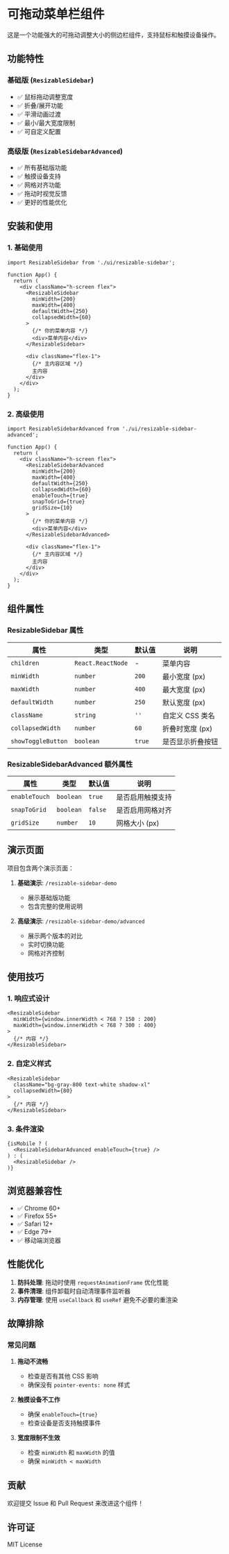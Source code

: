 # 可拖动菜单栏组件

这是一个功能强大的可拖动调整大小的侧边栏组件，支持鼠标和触摸设备操作。

## 功能特性

### 基础版 (`ResizableSidebar`)
- ✅ 鼠标拖动调整宽度
- ✅ 折叠/展开功能
- ✅ 平滑动画过渡
- ✅ 最小/最大宽度限制
- ✅ 可自定义配置

### 高级版 (`ResizableSidebarAdvanced`)
- ✅ 所有基础版功能
- ✅ 触摸设备支持
- ✅ 网格对齐功能
- ✅ 拖动时视觉反馈
- ✅ 更好的性能优化

## 安装和使用

### 1. 基础使用

```tsx
import ResizableSidebar from './ui/resizable-sidebar';

function App() {
  return (
    <div className="h-screen flex">
      <ResizableSidebar
        minWidth={200}
        maxWidth={400}
        defaultWidth={250}
        collapsedWidth={60}
      >
        {/* 你的菜单内容 */}
        <div>菜单内容</div>
      </ResizableSidebar>
      
      <div className="flex-1">
        {/* 主内容区域 */}
        主内容
      </div>
    </div>
  );
}
```

### 2. 高级使用

```tsx
import ResizableSidebarAdvanced from './ui/resizable-sidebar-advanced';

function App() {
  return (
    <div className="h-screen flex">
      <ResizableSidebarAdvanced
        minWidth={200}
        maxWidth={400}
        defaultWidth={250}
        collapsedWidth={60}
        enableTouch={true}
        snapToGrid={true}
        gridSize={10}
      >
        {/* 你的菜单内容 */}
        <div>菜单内容</div>
      </ResizableSidebarAdvanced>
      
      <div className="flex-1">
        {/* 主内容区域 */}
        主内容
      </div>
    </div>
  );
}
```

## 组件属性

### ResizableSidebar 属性

| 属性 | 类型 | 默认值 | 说明 |
|------|------|--------|------|
| `children` | `React.ReactNode` | - | 菜单内容 |
| `minWidth` | `number` | `200` | 最小宽度 (px) |
| `maxWidth` | `number` | `400` | 最大宽度 (px) |
| `defaultWidth` | `number` | `250` | 默认宽度 (px) |
| `className` | `string` | `''` | 自定义 CSS 类名 |
| `collapsedWidth` | `number` | `60` | 折叠时宽度 (px) |
| `showToggleButton` | `boolean` | `true` | 是否显示折叠按钮 |

### ResizableSidebarAdvanced 额外属性

| 属性 | 类型 | 默认值 | 说明 |
|------|------|--------|------|
| `enableTouch` | `boolean` | `true` | 是否启用触摸支持 |
| `snapToGrid` | `boolean` | `false` | 是否启用网格对齐 |
| `gridSize` | `number` | `10` | 网格大小 (px) |

## 演示页面

项目包含两个演示页面：

1. **基础演示**: `/resizable-sidebar-demo`
   - 展示基础版功能
   - 包含完整的使用说明

2. **高级演示**: `/resizable-sidebar-demo/advanced`
   - 展示两个版本的对比
   - 实时切换功能
   - 网格对齐控制

## 使用技巧

### 1. 响应式设计
```tsx
<ResizableSidebar
  minWidth={window.innerWidth < 768 ? 150 : 200}
  maxWidth={window.innerWidth < 768 ? 300 : 400}
>
  {/* 内容 */}
</ResizableSidebar>
```

### 2. 自定义样式
```tsx
<ResizableSidebar
  className="bg-gray-800 text-white shadow-xl"
  collapsedWidth={80}
>
  {/* 内容 */}
</ResizableSidebar>
```

### 3. 条件渲染
```tsx
{isMobile ? (
  <ResizableSidebarAdvanced enableTouch={true} />
) : (
  <ResizableSidebar />
)}
```

## 浏览器兼容性

- ✅ Chrome 60+
- ✅ Firefox 55+
- ✅ Safari 12+
- ✅ Edge 79+
- ✅ 移动端浏览器

## 性能优化

1. **防抖处理**: 拖动时使用 `requestAnimationFrame` 优化性能
2. **事件清理**: 组件卸载时自动清理事件监听器
3. **内存管理**: 使用 `useCallback` 和 `useRef` 避免不必要的重渲染

## 故障排除

### 常见问题

1. **拖动不流畅**
   - 检查是否有其他 CSS 影响
   - 确保没有 `pointer-events: none` 样式

2. **触摸设备不工作**
   - 确保 `enableTouch={true}`
   - 检查设备是否支持触摸事件

3. **宽度限制不生效**
   - 检查 `minWidth` 和 `maxWidth` 的值
   - 确保 `minWidth < maxWidth`

## 贡献

欢迎提交 Issue 和 Pull Request 来改进这个组件！

## 许可证

MIT License
